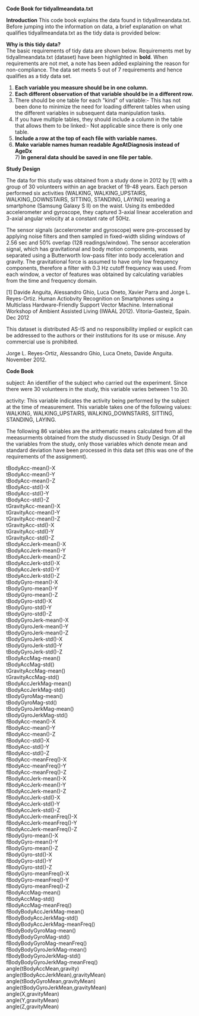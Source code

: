 <b>Code Book for tidyallmeandata.txt</b>  


<b>Introduction</b>
This code book explains the data found in tidyallmeandata.txt. Before jumping into the information on data, a brief explanation on what qualifies tidyallmeandata.txt as the tidy data is provided below:  

<b> Why is this tidy data?</b>  
The basic requirements of tidy data are shown below. Requirements met by tidyallmeandata.txt (dataset) have been highlighted in <b>bold</b>. When requirements are not met, a note has been added explaining the reason for non-compliance. The data set meets 5 out of 7 requirements and hence qualifies as a tidy data set.  
1) <b>Each variable you measure should be in one column. </b>    
2) <b>Each different observation of that variable should be in a different row.</b>  
3) There should be one table for each "kind" of variable:- This has not been done to minimize the need for loading different tables when using the different variables in subsequent data manipulation tasks.   
4) If you have multiple tables, they should include a column in the table that allows them to be linked:- Not applicable since there is only one table.  
5) <b>Include a row at the top of each file with variable names.</b>  
6) <b>Make variable names human readable AgeAtDiagnosis instead of AgeDx</b>  
7)<b> In general data should be saved in one file per table.</b>  

<b>Study Design</b>  

The data for this study was obtained from a study done in 2012 by [1] with a group of 30 volunteers within an age bracket of 19-48 years. Each person performed six activities (WALKING, WALKING_UPSTAIRS, WALKING_DOWNSTAIRS, SITTING, STANDING, LAYING) wearing a smartphone (Samsung Galaxy S II) on the waist. Using its embedded accelerometer and gyroscope, they captured 3-axial linear acceleration and 3-axial angular velocity at a constant rate of 50Hz. 

The sensor signals (accelerometer and gyroscope) were pre-processed by applying noise filters and then sampled in fixed-width sliding windows of 2.56 sec and 50% overlap (128 readings/window). The sensor acceleration signal, which has gravitational and body motion components, was separated using a Butterworth low-pass filter into body acceleration and gravity. The gravitational force is assumed to have only low frequency components, therefore a filter with 0.3 Hz cutoff frequency was used. From each window, a vector of features was obtained by calculating variables from the time and frequency domain. 


[1] Davide Anguita, Alessandro Ghio, Luca Oneto, Xavier Parra and Jorge L. Reyes-Ortiz. Human Actiobvity Recognition on Smartphones using a Multiclass Hardware-Friendly Support Vector Machine. International Workshop of Ambient Assisted Living (IWAAL 2012). Vitoria-Gasteiz, Spain. Dec 2012

This dataset is distributed AS-IS and no responsibility implied or explicit can be addressed to the authors or their institutions for its use or misuse. Any commercial use is prohibited.

Jorge L. Reyes-Ortiz, Alessandro Ghio, Luca Oneto, Davide Anguita. November 2012.  



<b>Code Book</b>  


subject:  An identifier of the subject who carried out the experiment. Since there were 30 volunteers in the study, this variable varies between 1 to 30.  


activity: This variable indicates the activity being performed by the subject at the time of measurement.  This variable takes one of the following values: WALKING, WALKING_UPSTAIRS, WALKING_DOWNSTAIRS, SITTING, STANDING, LAYING.  


The following 86 variables are the arithematic means calculated from all the meeasurments obtained from the study discussed in Study Design. Of all the variables from the study, only those variables which denote mean and standard deviation have been processed in this data set (this was one of the requirements of the assignment).  

tBodyAcc-mean()-X  
tBodyAcc-mean()-Y  
tBodyAcc-mean()-Z  
tBodyAcc-std()-X  
tBodyAcc-std()-Y  
tBodyAcc-std()-Z  
tGravityAcc-mean()-X  
tGravityAcc-mean()-Y  
tGravityAcc-mean()-Z  
tGravityAcc-std()-X  
tGravityAcc-std()-Y  
tGravityAcc-std()-Z  
tBodyAccJerk-mean()-X  
tBodyAccJerk-mean()-Y  
tBodyAccJerk-mean()-Z  
tBodyAccJerk-std()-X  
tBodyAccJerk-std()-Y  
tBodyAccJerk-std()-Z  
tBodyGyro-mean()-X  
tBodyGyro-mean()-Y  
tBodyGyro-mean()-Z  
tBodyGyro-std()-X  
tBodyGyro-std()-Y  
tBodyGyro-std()-Z  
tBodyGyroJerk-mean()-X  
tBodyGyroJerk-mean()-Y  
tBodyGyroJerk-mean()-Z  
tBodyGyroJerk-std()-X  
tBodyGyroJerk-std()-Y  
tBodyGyroJerk-std()-Z  
tBodyAccMag-mean()  
tBodyAccMag-std()  
tGravityAccMag-mean()  
tGravityAccMag-std()  
tBodyAccJerkMag-mean()  
tBodyAccJerkMag-std()  
tBodyGyroMag-mean()  
tBodyGyroMag-std()  
tBodyGyroJerkMag-mean()  
tBodyGyroJerkMag-std()  
fBodyAcc-mean()-X  
fBodyAcc-mean()-Y  
fBodyAcc-mean()-Z  
fBodyAcc-std()-X  
fBodyAcc-std()-Y  
fBodyAcc-std()-Z  
fBodyAcc-meanFreq()-X  
fBodyAcc-meanFreq()-Y  
fBodyAcc-meanFreq()-Z  
fBodyAccJerk-mean()-X  
fBodyAccJerk-mean()-Y  
fBodyAccJerk-mean()-Z  
fBodyAccJerk-std()-X  
fBodyAccJerk-std()-Y  
fBodyAccJerk-std()-Z  
fBodyAccJerk-meanFreq()-X  
fBodyAccJerk-meanFreq()-Y  
fBodyAccJerk-meanFreq()-Z  
fBodyGyro-mean()-X  
fBodyGyro-mean()-Y  
fBodyGyro-mean()-Z  
fBodyGyro-std()-X  
fBodyGyro-std()-Y  
fBodyGyro-std()-Z  
fBodyGyro-meanFreq()-X  
fBodyGyro-meanFreq()-Y  
fBodyGyro-meanFreq()-Z  
fBodyAccMag-mean()  
fBodyAccMag-std()  
fBodyAccMag-meanFreq()  
fBodyBodyAccJerkMag-mean()  
fBodyBodyAccJerkMag-std()  
fBodyBodyAccJerkMag-meanFreq()  
fBodyBodyGyroMag-mean()  
fBodyBodyGyroMag-std()  
fBodyBodyGyroMag-meanFreq()  
fBodyBodyGyroJerkMag-mean()  
fBodyBodyGyroJerkMag-std()  
fBodyBodyGyroJerkMag-meanFreq()  
angle(tBodyAccMean,gravity)  
angle(tBodyAccJerkMean),gravityMean)  
angle(tBodyGyroMean,gravityMean)  
angle(tBodyGyroJerkMean,gravityMean)  
angle(X,gravityMean)  
angle(Y,gravityMean)  
angle(Z,gravityMean)  




